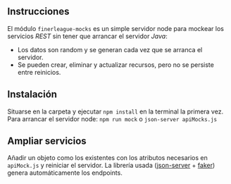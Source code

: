 ## Instrucciones

El módulo `finerleague-mocks` es un simple servidor node para mockear los servicios *REST* sin tener que arrancar el servidor *Java*:
- Los datos son random y se generan cada vez que se arranca el servidor.
- Se pueden crear, eliminar y actualizar recursos, pero no se persiste entre reinicios.

## Instalación
Situarse en la carpeta y ejecutar `npm install` en la terminal la primera vez.
Para arrancar el servidor node: `npm run mock` o `json-server apiMocks.js`

## Ampliar servicios
Añadir un objeto como los existentes con los atributos necesarios en `apiMock.js` y reiniciar el servidor. La librería usada ([json-server](https://github.com/typicode/json-server) + [faker](https://github.com/marak/Faker.js/)) genera automáticamente los endpoints.
